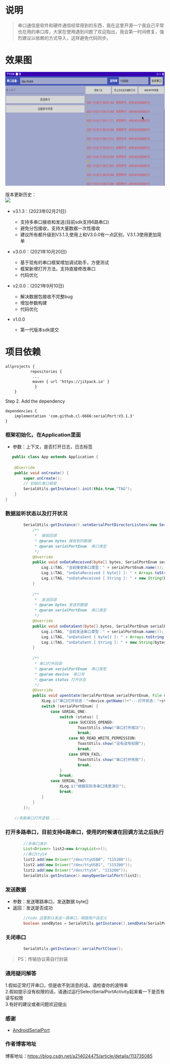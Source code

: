 # 说明  
>串口通信是软件和硬件通信经常用到的东西，我在这里开源一个我自己平常也在用的串口库，大家在使用遇到问题了欢迎指出，我会第一时间修复，强烈建议以依赖的方式导入，这样避免代码同步。

# 效果图  
<img src="https://github.com/cl-6666/serialPort/blob/master/sample_picture.png" width="650" height="360" alt="演示"/>  

版本更新历史：  
[![](https://jitpack.io/v/cl-6666/serialPort.svg)](https://jitpack.io/#cl-6666/serialPort) 

- v3.1.3：(2023年02月21日)
  - 支持多串口接收和发送(目前sdk支持6路串口)
  - 避免分包接收，支持大量数据一次性接收
  - 建议所有都升级到V3.1.3,使用上和V3.0.0有一点区别，V3.1.3使用更加简单
  
- v3.0.0：(2021年10月20日)
  - 基于现有的串口框架增加调试助手，方便测试
  - 框架新增打开方法，支持直接修改串口
  - 代码优化  

- v2.0.0：(2021年9月10日)
  - 解决数据包接收不完整bug 
  - 增加参数构建 
  - 代码优化  

- v1.0.0
  - 第一代版本sdk提交  



# 项目依赖
``` Gradle
allprojects {
           repositories {
			...
			maven { url 'https://jitpack.io' }
             }
	}
```

Step 2. Add the dependency

``` Gradle
dependencies {
    implementation 'com.github.cl-6666:serialPort:V3.1.3'
}
```  

### 框架初始化，在Application里面

- 参数：上下文，是否打开日志，日志标签  
``` Java
   public class App extends Application {

    @Override
    public void onCreate() {
        super.onCreate();
        // 初始化串口框架
        SerialUtils.getInstance().init(this,true,"TAG");
    }
}
```

### 数据监听状态以及打开状况

``` Java
        SerialUtils.getInstance().setmSerialPortDirectorListens(new SerialPortDirectorListens() {
            /**
             *  接收回调
             * @param bytes 接收到的数据
             * @param serialPortEnum  串口类型
             */
            @Override
            public void onDataReceived(byte[] bytes, SerialPortEnum serialPortEnum) {
                Log.i(TAG, "当前接收串口类型：" + serialPortEnum.name());
                Log.i(TAG, "onDataReceived [ byte[] ]: " + Arrays.toString(bytes));
                Log.i(TAG, "onDataReceived [ String ]: " + new String(bytes));
            }

            /**
             *  发送回调
             * @param bytes 发送的数据
             * @param serialPortEnum  串口类型
             */
            @Override
            public void onDataSent(byte[] bytes, SerialPortEnum serialPortEnum) {
                Log.i(TAG, "当前发送串口类型：" + serialPortEnum.name());
                Log.i(TAG, "onDataSent [ byte[] ]: " + Arrays.toString(bytes));
                Log.i(TAG, "onDataSent [ String ]: " + new String(bytes));
            }

            /**
             * 串口打开回调
             * @param serialPortEnum  串口类型
             * @param device  串口号
             * @param status 打开状态
             */
            @Override
            public void openState(SerialPortEnum serialPortEnum, File device, SerialStatus status) {
                XLog.i("串口打开状态："+device.getName()+"---打开状态："+status.name());
                switch (serialPortEnum) {
                    case SERIAL_ONE:
                        switch (status) {
                            case SUCCESS_OPENED:
                                ToastUtils.show("串口打开成功");
                                break;
                            case NO_READ_WRITE_PERMISSION:
                                ToastUtils.show("没有读写权限");
                                break;
                            case OPEN_FAIL:
                                ToastUtils.show("串口打开失败");
                                break;
                        }
                        break;
                    case SERIAL_TWO:
                        XLog.i("根据实际多串口场景演示");
                        break;
                }
            }
        });
	
	//多路串口打开逻辑.....
```

### 打开多路串口，目前支持6路串口，使用的时候请在回调方法之后执行

``` Java
        //多串口演示
        List<Driver> list2=new ArrayList<>();
        //串口ttyS4
        list2.add(new Driver("/dev/ttyUSB0", "115200"));
        list2.add(new Driver("/dev/ttyUSB1", "115200"));
        list2.add(new Driver("/dev/ttyS4", "115200"));
        SerialUtils.getInstance().manyOpenSerialPort(list2);

```


### 发送数据

- 参数：发送哪路串口，发送数据 byte[]
- 返回：发送是否成功

``` Java
        //todo 这里默认发送一路串口，根据用户自定义
        boolean sendBytes = SerialUtils.getInstance().sendData(SerialPortEnum.SERIAL_ONE, sendContentBytes);
```

### 关闭串口

``` Java
        SerialUtils.getInstance().serialPortClose();

```

> PS：传输协议需自行封装  



### 通用疑问解答  
1.假如正常打开串口，但是收不到消息的话，请检查你的波特率  
2.假如提示没有权限的话，请通过运行SelectSerialPortActivity起来看一下是否有读写权限  
3.有好的建议或者问题欢迎提出

### 感谢
- [AndroidSerialPort](https://github.com/kongqw/AndroidSerialPort)

### 作者博客地址    
博客地址：https://blog.csdn.net/a214024475/article/details/113735085  

